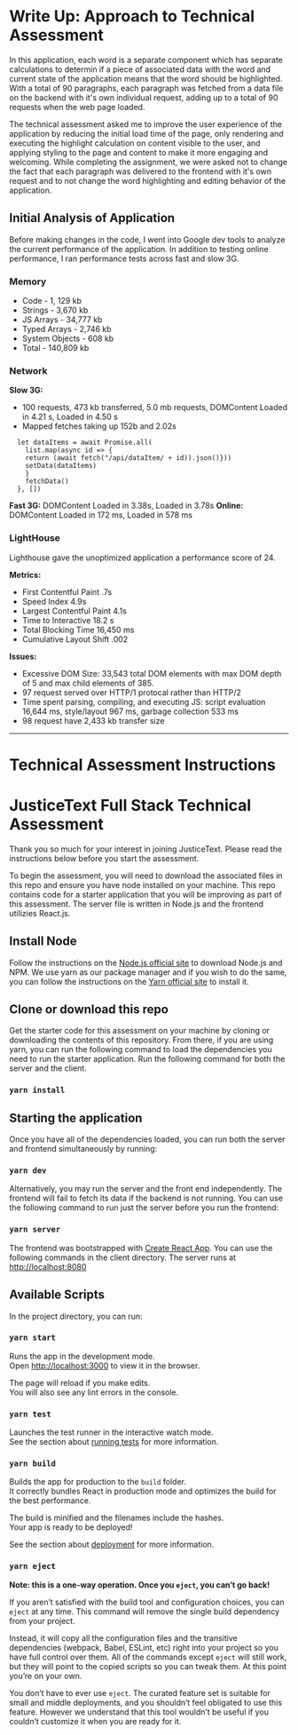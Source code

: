 # Write Up: Approach to Technical Assessment 
In this application, each word is a separate component which has separate calculations to determin if a piece of associated data with the word and current state of the application means that the word should be highlighted. With a total of 90 paragraphs, each paragraph was fetched from a data file on the backend with it's own individual request, adding up to a total of 90 requests when the web page loaded. 

The technical assessment asked me to improve the user experience of the application by reducing the initial load time of the page, only rendering and executing the highlight calculation on content visible to the user, and applying styling to the page and content to make it more engaging and welcoming. While completing the assignment, we were asked not to change the fact that each paragraph was delivered to the frontend with it's own request and to not change the word highlighting and editing behavior of the application. 

## Initial Analysis of Application
Before making changes in the code, I went into Google dev tools to analyze the current performance of the application. In addition to testing online performance, I ran performance tests across fast and slow 3G. 

### Memory 
* Code - 1, 129 kb
* Strings - 3,670 kb
* JS Arrays - 34,777 kb
* Typed Arrays - 2,746 kb
* System Objects - 608 kb
* Total - 140,809 kb

### Network

__Slow 3G:__ 
* 100 requests, 473 kb transferred, 5.0 mb requests, DOMContent Loaded in 4.21 s, Loaded in 4.50 s
* Mapped fetches taking up 152b and 2.02s
```
  let dataItems = await Promise.all(
    list.map(async id => {
    return (await fetch("/api/dataItem/ + id)).json()}))
    setData(dataItems)
    }
    fetchData()
  }, [])
```
__Fast 3G:__ DOMContent Loaded in 3.38s, Loaded in 3.78s
__Online:__ DOMContent Loaded in 172 ms, Loaded in 578 ms 

### LightHouse
Lighthouse gave the unoptimized application a performance score of 24. 

__Metrics:__
* First Contentful Paint .7s
* Speed Index 4.9s
* Largest Contentful Paint 4.1s
* Time to Interactive 18.2 s
* Total Blocking Time 16,450 ms
* Cumulative Layout Shift .002

__Issues:__
* Excessive DOM Size: 33,543 total DOM elements with max DOM depth of 5 and max child elements of 385. 
* 97 request served over HTTP/1 protocal rather than HTTP/2
* Time spent parsing, compiling, and executing JS: script evaluation 16,644 ms, style/layout 967 ms, garbage collection 533 ms
* 98 request have 2,433 kb transfer size

--------------------
# Technical Assessment Instructions

# JusticeText Full Stack Technical Assessment

Thank you so much for your interest in joining JusticeText. Please read the instructions below before you start the assessment.

To begin the assessment, you will need to download the associated files in this repo and ensure you have node installed on your machine. This repo contains code for a starter application that you will be improving as part of this assessment. The server file is written in Node.js and the frontend utilizies React.js.

## Install Node

Follow the instructions on the [Node.js official site](https://nodejs.org/en/download/) to download Node.js and NPM. We use yarn as our package manager and if you wish to do the same, you can follow the instructions on the [Yarn official site](https://classic.yarnpkg.com/en/docs/install) to install it.

## Clone or download this repo

Get the starter code for this assessment on your machine by cloning or downloading the contents of this repository. From there, if you are using yarn, you can run the following command to load the dependencies you need to run the starter application. Run the following command for both the server and the client.

### `yarn install`
  
## Starting the application

Once you have all of the dependencies loaded, you can run both the server and frontend simultaneously by running:

### `yarn dev`

Alternatively, you may run the server and the front end independently. The frontend will fail to fetch its data if the backend is not running. You can use the following command to run just the server before you run the frontend:

### `yarn server`

The frontend was bootstrapped with [Create React App](https://github.com/facebook/create-react-app). You can use the following commands in the client directory.
The server runs at [http://localhost:8080](http://localhost:8080)

## Available Scripts

In the project directory, you can run:

### `yarn start`

Runs the app in the development mode.<br />
Open [http://localhost:3000](http://localhost:3000) to view it in the browser.

The page will reload if you make edits.<br />
You will also see any lint errors in the console.

### `yarn test`

Launches the test runner in the interactive watch mode.<br />
See the section about [running tests](https://facebook.github.io/create-react-app/docs/running-tests) for more information.

### `yarn build`

Builds the app for production to the `build` folder.<br />
It correctly bundles React in production mode and optimizes the build for the best performance.

The build is minified and the filenames include the hashes.<br />
Your app is ready to be deployed!

See the section about [deployment](https://facebook.github.io/create-react-app/docs/deployment) for more information.

### `yarn eject`

**Note: this is a one-way operation. Once you `eject`, you can’t go back!**

If you aren’t satisfied with the build tool and configuration choices, you can `eject` at any time. This command will remove the single build dependency from your project.

Instead, it will copy all the configuration files and the transitive dependencies (webpack, Babel, ESLint, etc) right into your project so you have full control over them. All of the commands except `eject` will still work, but they will point to the copied scripts so you can tweak them. At this point you’re on your own.

You don’t have to ever use `eject`. The curated feature set is suitable for small and middle deployments, and you shouldn’t feel obligated to use this feature. However we understand that this tool wouldn’t be useful if you couldn’t customize it when you are ready for it.
